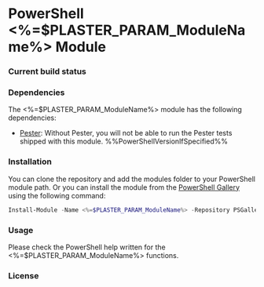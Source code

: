 # PowerShell <%=$PLASTER_PARAM_ModuleName%> Module


### Current build status

### Dependencies

The <%=$PLASTER_PARAM_ModuleName%> module has the following dependencies:
- [Pester](https://github.com/pester/Pester): Without Pester, you will not be able to run the Pester tests shipped with this module.
%%PowerShellVersionIfSpecified%%

### Installation

You can clone the repository and add the modules folder to your PowerShell module path. Or you can install the module from the [PowerShell Gallery](https://www.powershellgallery.com/) using the following command:
```PowerShell
Install-Module -Name <%=$PLASTER_PARAM_ModuleName%> -Repository PSGallery
```

### Usage

Please check the PowerShell help written for the <%=$PLASTER_PARAM_ModuleName%> functions.

### License